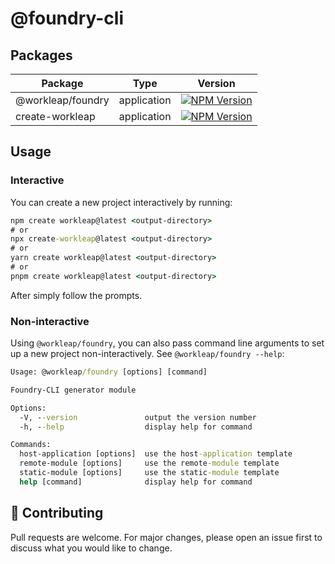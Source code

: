 # @foundry-cli

## Packages

| Package           | Type        | Version                                                                                                                         |
| ----------------- | ----------- | ------------------------------------------------------------------------------------------------------------------------------- |
| @workleap/foundry | application | [![NPM Version](http://img.shields.io/npm/v/@workleap/foundry.svg?style=flat)](https://www.npmjs.org/package/@workleap/foundry) |
| create-workleap   | application | [![NPM Version](http://img.shields.io/npm/v/create-workleap.svg?style=flat)](https://www.npmjs.org/package/create-workleap)     |

## Usage

### Interactive

You can create a new project interactively by running:

```cmd
npm create workleap@latest <output-directory>
# or
npx create-workleap@latest <output-directory>
# or
yarn create workleap@latest <output-directory>
# or
pnpm create workleap@latest <output-directory>
```

After simply follow the prompts.

### Non-interactive

Using `@workleap/foundry`, you can also pass command line arguments to set up a new project non-interactively.
See `@workleap/foundry --help`:

```cmd
Usage: @workleap/foundry [options] [command]

Foundry-CLI generator module

Options:
  -V, --version               output the version number
  -h, --help                  display help for command

Commands:
  host-application [options]  use the host-application template
  remote-module [options]     use the remote-module template
  static-module [options]     use the static-module template
  help [command]              display help for command
```

## 🤝 Contributing

Pull requests are welcome. For major changes, please open an issue first to discuss what you would like to change.
